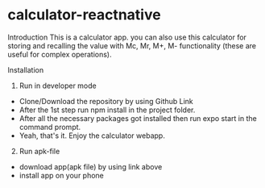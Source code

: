 # calculator-reactnative

Introduction
This is a calculator app. you can also use this calculator for storing and recalling the value with Mc, Mr, M+, M- functionality (these are useful for complex operations).

Installation
  1. Run in developer mode
  - Clone/Download the repository by using Github Link
  - After the 1st step run npm install in the project folder.
  - After all the necessary packages got installed then run expo start in the command prompt.
  - Yeah, that's it. Enjoy the calculator webapp.
  
  2. Run apk-file
  
  - download app(apk file) by using link above
  - install app on your phone
